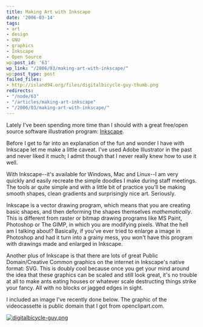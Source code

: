 ```yaml
---
title: Making Art with Inkscape
date: '2006-03-14'
tags:
- art
- design
- GNU
- graphics
- Inkscape
- Open Source
wp:post_id: '63'
wp_link: "/2006/03/making-art-with-inkscape/"
wp:post_type: post
failed_files:
- http://island94.org/files/digitalbicycle-guy-thumb.png
redirects:
- "/node/63"
- "/articles/making-art-inkscape"
- "/2006/03/making-art-with-inkscape/"
---
```


Lately I've been spending more time than I should with a great free/open source software illustration program: [Inkscape](http://inkscape.org).

Before I get to far into an explanation of the fun and wonder I have with Inkscape let me make a little caveat. I've used Adobe Illustrator in the past and never liked it much; I admit though that I never really knew how to use it well.

With Inkscape--it's available for Windows, Mac and Linux--I am very quickly and easily recreate the simple doodles I make during staff meetings. The tools ar quite simple and with a little bit of practice you'll be making smooth shapes, clean gradients and surprisingly nice art. Seriously.

Inkscape is a vector drawing program, which means that you are creating basic shapes, and then deforming the shapes themselves _mathematically_. This is different from raster or bitmap drawing programs like MS Paint, Photoshop or The GIMP, in which you are modifying pixels. What the hell am I talking about? Basically, if you've ever tried to enlarge a image in Photoshop and had it turn into a grainy mess, you won't have this program with drawings made and enlarged in Inkscape.

Another plus of Inkscape is that there are lots of great Public Domain/Creative Common graphics on the internet in Inkscape's native format: SVG. This is doubly cool because once you get your mind around the idea that these graphics can be scaled and still look great, it's no trouble at all to make ants eating houses or whatever scale destructing things strike your fancy. All with no blocks or jagged edges in sight.

I included an image I've recently done below. The graphic of the videocassette is public domain that I got from openclipart.com.

[ ![digitalbicycle-guy.png](2006-03-14-Making-Art-with-Inkscape/digitalbicycle-guy-thumb.png) ](digitalbicycle-guy.png)

